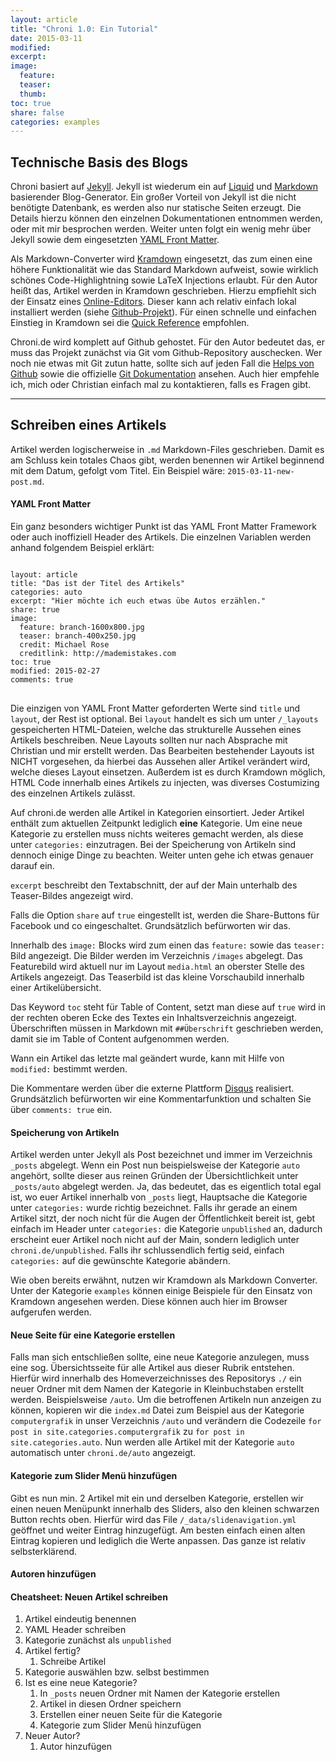 ```yaml
---
layout: article
title: "Chroni 1.0: Ein Tutorial"
date: 2015-03-11
modified: 
excerpt:
image:
  feature:
  teaser:
  thumb:
toc: true
share: false
categories: examples
---
```


## Technische Basis des Blogs

Chroni basiert auf [Jekyll]. Jekyll ist wiederum ein auf [Liquid] und [Markdown] basierender Blog-Generator. Ein großer Vorteil von Jekyll ist die nicht benötigte Datenbank, es werden also nur statische Seiten erzeugt. Die Details hierzu können den einzelnen Dokumentationen entnommen werden, oder mit mir besprochen werden. Weiter unten folgt ein wenig mehr über Jekyll sowie dem eingesetzten [YAML Front Matter].

Als Markdown-Converter wird [Kramdown] eingesetzt, das zum einen eine höhere Funktionalität wie das Standard Markdown aufweist, sowie wirklich schönes Code-Highlightning sowie LaTeX Injections erlaubt. Für den Autor heißt das, Artikel werden in Kramdown geschrieben. Hierzu empfiehlt sich der Einsatz eines [Online-Editors]. Dieser kann ach relativ einfach lokal installiert werden (siehe [Github-Projekt]). Für einen schnelle und einfachen Einstieg in Kramdown sei die [Quick Reference] empfohlen. 

Chroni.de wird komplett auf Github gehostet. Für den Autor bedeutet das, er muss das Projekt zunächst via Git vom Github-Repository auschecken. Wer noch nie etwas mit Git zutun hatte, sollte sich auf jeden Fall die [Helps von Github] sowie die offizielle [Git Dokumentation] ansehen. Auch hier empfehle ich, mich oder Christian einfach mal zu kontaktieren, falls es Fragen gibt. 

[Jekyll]: http://jekyllrb.com/docs/home/ "Jekyll-Homepage"
[Liquid]: https://github.com/Shopify/liquid/wiki "Liquid auf Github"
[Markdown]: http://daringfireball.net/projects/markdown/ "Offiziele Markdown Webpräsenz"
[Kramdown]: http://kramdown.gettalong.org/index.html "Kramdown Webpräsenz"
[Online-Editors]: http://kramdown.herokuapp.com/ "Kramdwon Online-Editor"
[Github-Projekt]: https://github.com/unindented/online-kramdown-sinatra "Github Projekt des Online Editors"
[Quick Reference]: http://kramdown.gettalong.org/quickref.html "Kramdown Quick References"
[Helps von Github]: http://git-scm.com/documentation "Github Helppage"
[Git Dokumentation]: https://help.github.com/ "Offizielle Git Dokumentation"
[YAML Front Matter]: http://www.yaml.de/ "YAML Front Matter"

---

## Schreiben eines Artikels

Artikel werden logischerweise in `.md` Markdown-Files geschrieben. Damit es am Schluss kein totales Chaos gibt, werden benennen wir Artikel beginnend mit dem Datum, gefolgt vom Titel. Ein Beispiel wäre: `2015-03-11-new-post.md`. 

#### YAML Front Matter
Ein ganz besonders wichtiger Punkt ist das YAML Front Matter Framework oder auch inoffiziell Header des Artikels. Die einzelnen Variablen werden anhand folgendem Beispiel erklärt:

<pre>
<code>
layout: article
title: "Das ist der Titel des Artikels"
categories: auto
excerpt: "Hier möchte ich euch etwas übe Autos erzählen."
share: true
image:
  feature: branch-1600x800.jpg
  teaser: branch-400x250.jpg
  credit: Michael Rose
  creditlink: http://mademistakes.com
toc: true
modified: 2015-02-27
comments: true
</code>
</pre>

Die einzigen von YAML Front Matter geforderten Werte sind `title` und `layout`, der Rest ist optional. Bei `layout` handelt es sich um unter `/_layouts` gespeicherten HTML-Dateien, welche das strukturelle Aussehen eines Artikels beschreiben. Neue Layouts sollten nur nach Absprache mit Christian und mir erstellt werden. Das Bearbeiten bestehender Layouts ist NICHT vorgesehen, da hierbei das Aussehen aller Artikel verändert wird, welche dieses Layout einsetzen. Außerdem ist es durch Kramdown möglich, HTML Code innerhalb eines Artikels zu injecten, was diverses Costumizing des einzelnen Artikels zulässt. 

Auf chroni.de werden alle Artikel in Kategorien einsortiert. Jeder Artikel enthält zum aktuellen Zeitpunkt lediglich **eine** Kategorie. Um eine neue Kategorie zu erstellen muss nichts weiteres gemacht werden, als diese unter `categories:` einzutragen. Bei der Speicherung von Artikeln sind dennoch einige Dinge zu beachten. Weiter unten gehe ich etwas genauer darauf ein. 

`excerpt` beschreibt den Textabschnitt, der auf der Main unterhalb des Teaser-Bildes angezeigt wird. 

Falls die Option `share` auf `true` eingestellt ist, werden die Share-Buttons für Facebook und co eingeschaltet. Grundsätzlich befürworten wir das. 

Innerhalb des `image:` Blocks wird zum einen das `feature:` sowie das `teaser:` Bild angezeigt. Die Bilder werden im Verzeichnis `/images` abgelegt. Das Featurebild wird aktuell nur im Layout `media.html` an oberster Stelle des Artikels angezeigt. Das Teaserbild ist das kleine Vorschaubild innerhalb einer Artikelübersicht. 

Das Keyword `toc` steht für Table of Content, setzt man diese auf `true` wird in der rechten oberen Ecke des Textes ein Inhaltsverzeichnis angezeigt. Überschriften müssen in Markdown mit `##Überschrift` geschrieben werden, damit sie im Table of Content aufgenommen werden.  

Wann ein Artikel das letzte mal geändert wurde, kann mit Hilfe von `modified:` bestimmt werden. 

Die Kommentare werden über die externe Plattform [Disqus] realisiert. Grundsätzlich befürworten wir eine Kommentarfunktion und schalten Sie über `comments: true` ein. 


[Disqus]: https://disqus.com/ "Disques Webseite"

#### Speicherung von Artikeln
Artikel werden unter Jekyll als Post bezeichnet und immer im Verzeichnis `_posts` abgelegt. Wenn ein Post nun beispielsweise der Kategorie `auto` angehört, sollte dieser aus reinen Gründen der Übersichtlichkeit unter `_posts/auto` abgelegt werden. Ja, das bedeutet, das es eigentlich total egal ist, wo euer Artikel innerhalb von `_posts` liegt, Hauptsache die Kategorie unter `categories:` wurde richtig bezeichnet. Falls ihr gerade an einem Artikel sitzt, der noch nicht für die Augen der Öffentlichkeit bereit ist, gebt einfach im Header unter `categories:` die Kategorie `unpublished` an, dadurch erscheint euer Artikel noch nicht auf der Main, sondern lediglich unter `chroni.de/unpublished`. Falls ihr schlussendlich fertig seid, einfach `categories:` auf die gewünschte Kategorie abändern. 

Wie oben bereits erwähnt, nutzen wir Kramdown als Markdown Converter. Unter der Kategorie `examples` können einige Beispiele für den Einsatz von Kramdown angesehen werden. Diese können auch hier im Browser aufgerufen werden. 

[hier]: http://www.chroni.de/examples/ "Beispiele Kramdown"

#### Neue Seite für eine Kategorie erstellen
Falls man sich entschließen sollte, eine neue Kategorie anzulegen, muss eine sog. Übersichtsseite für alle Artikel aus dieser Rubrik entstehen. Hierfür wird innerhalb des Homeverzeichnisses des Repositorys `./` ein neuer Ordner mit dem Namen der Kategorie in Kleinbuchstaben erstellt werden. Beispielsweise `/auto`. Um die betroffenen Artikeln nun anzeigen zu können, kopieren wir die `index.md` Datei zum Beispiel aus der Kategorie `computergrafik` in unser Verzeichnis `/auto` und verändern die Codezeile `for post in site.categories.computergrafik` zu `for post in site.categories.auto`. Nun werden alle Artikel mit der Kategorie `auto` automatisch unter `chroni.de/auto` angezeigt. 

#### Kategorie zum Slider Menü hinzufügen
Gibt es nun min. 2 Artikel mit ein und derselben Kategorie, erstellen wir einen neuen Menüpunkt innerhalb des Sliders, also den kleinen schwarzen Button rechts oben. Hierfür wird das File `/_data/slidenavigation.yml` geöffnet und weiter Eintrag hinzugefügt. Am besten einfach einen alten Eintrag kopieren und lediglich die Werte anpassen. Das ganze ist relativ selbsterklärend. 

#### Autoren hinzufügen

#### Cheatsheet: Neuen Artikel schreiben
1. Artikel eindeutig benennen 
2. YAML Header schreiben
3. Kategorie zunächst als `unpublished`
4. Artikel fertig?
	1. Schreibe Artikel
5. Kategorie auswählen bzw. selbst bestimmen
6. Ist es eine neue Kategorie?
	1. In `_posts` neuen Ordner mit Namen der Kategorie erstellen
	2. Artikel in diesen Ordner speichern
	3. Erstellen einer neuen Seite für die Kategorie 
	4. Kategorie zum Slider Menü hinzufügen
7. Neuer Autor? 
	1. Autor hinzufügen 
